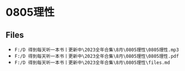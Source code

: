 # 0805理性

## Files

- `F:/D 得到每天听一本书丨更新中\2023全年合集\8月\0805理性\0805理性.mp3`
- `F:/D 得到每天听一本书丨更新中\2023全年合集\8月\0805理性\0805理性.pdf`
- `F:/D 得到每天听一本书丨更新中\2023全年合集\8月\0805理性\files.md`

